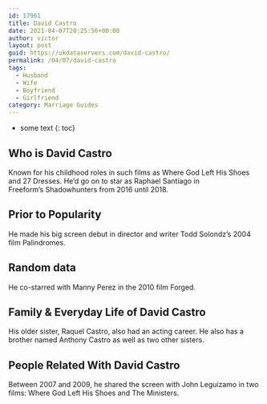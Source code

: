 ```yaml
---
id: 17961
title: David Castro
date: 2021-04-07T20:25:56+00:00
author: victor
layout: post
guid: https://ukdataservers.com/david-castro/
permalink: /04/07/david-castro
tags:
  - Husband
  - Wife
  - Boyfriend
  - Girlfriend
category: Marriage Guides
---
```


* some text
{: toc}


## Who is David Castro



Known for his childhood roles in such films as Where God Left His Shoes and 27 Dresses. He&#8217;d go on to star as Raphael Santiago in Freeform&#8217;s Shadowhunters from 2016 until 2018.

                
                
                
## Prior to Popularity



He made his big screen debut in director and writer Todd Solondz&#8217;s 2004 film Palindromes. 

                
                
                
## Random data



He co-starred with Manny Perez in the 2010 film Forged.

                
                
                
## Family & Everyday Life of David Castro



His older sister, Raquel Castro, also had an acting career. He also has a brother named Anthony Castro as well as two other sisters. 

                
                
                
## People Related With David Castro



Between 2007 and 2009, he shared the screen with John Leguizamo in two films: Where God Left His Shoes and The Ministers.

                
              
            
          
          
          